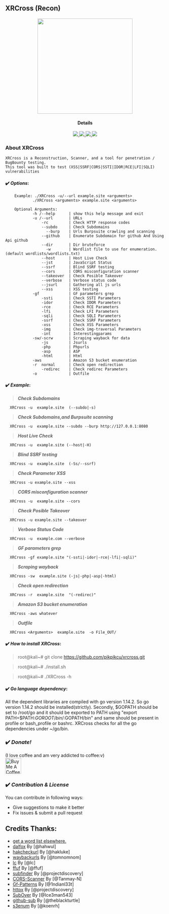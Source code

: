 ## XRCross (Recon)

<h4 align="center"><img src="https://raw.githubusercontent.com/pikpikcu/xrcross/master/img/logo.png" width="300px" height="300px">

</a>
<h4 align="center">Details</h4>                
<p align="center">
  </a>
  <a href="https://ru.m.wikipedia.org/wiki/bash">
    <img src="https://img.shields.io/badge/language-bash-green.svg">
 </a>
  <a href="https://t.me/WongNdes0">
   <img src="https://img.shields.io/badge/telegram--blue.svg">
   </a>
  <a href="https://github.com/pikpikcu/xrcross">
    <img src="https://img.shields.io/badge/version-V1.6[Beta]-green.svg">
 </a>
   <a href="https://github.com/pikpikcu/xrcross/blob/master/LICENSE">
   <img src="https://img.shields.io/badge/LICENSE-red.svg">
   </a>
 </a>
</p>


### About XRCross 

    XRCross is a Reconstruction, Scanner, and a tool for penetration / BugBounty testing. 
    This tool was built to test (XSS|SSRF|CORS|SSTI|IDOR|RCE|LFI|SQLI) vulnerabilities 

#### ✔️ ***Options***:
>   
       
        Example: ./XRCross -u/--url example.site <arguments>
                ./XRCross <arguments> example.site <arguments> 
        
        Optional Arguments:
                -h /--help      | show this help message and exit
                -u /--url       | URLs
                    -rc         | Check HTTP response codes 
                    --subdo     | Check Subdomains
                      --burp    | Urls Burpsuite crawling and scanning 
                    --github    | Enumerate Subdomain for github And Using Api github
                    --dir       | Dir bruteforce
                      -w        | Wordlist file to use for enumeration. (default wordlists/wordlists.txt)
                    --host      | Host Live Check
                    --jst       | JavaScript Status
                    --ssrf      | Blind SSRF testing
                    --cors      | CORS misconfiguration scanner
                    --takeover  | Check Posible Takeover
                    --verbose   | Verbose status code
                    --jsurl     | Gathering all js urls
                    --xss       | XSS testing
                -gf             | GF parameters grep
                    -ssti       | Check SSTI Parameters
                    -idor       | Check IDOR Parameters
                    -rce        | Check RCE Parameters
                    -lfi        | Check LFI Parameters
                    -sqli       | Check SQLI Parameters
                    -ssrf       | Check SSRF Parameters
                    -xss        | Check XSS Parameters
                    -img        | Check img-traversal Parameters
                    -int        | Interestingparams
                -sw/-scrw       | Scraping wayback for data
                    -js         | Jsurls 
                    -php        | Phpurls
                    -asp        | ASP
                    -html       | Html
                -aws            | Amazon S3 bucket enumeration 
                -r  normal      | Check open redirection
                    -redirec    | Check redirec Parameters
                -o              | Outfile

#### ✔️ ***Example***:

>  ***Check Subdomains***

      XRCross -u  example.site  (--subdo|-s)

>  ***Check Subdomains,and Burpsuite scanning***

      XRCross -u  example.site --subdo --burp http://127.0.0.1:8080

>  ***Host Live Check***

      XRCross -u  example.site (--host|-H)

>  ***Blind SSRF testing***

      XRCross -u  example.site  (-Ss/--ssrf)

>  ***Check Parameter XSS***

      XRCross -u example.site --xss

>  ***CORS misconfiguration scanner***

      XRCross -u  example.site --cors

>  ***Check Posible Takeover***

      XRCross -u example.site --takeover

> ***Verbose Status Code***

      XRCross -u  example.com --verbose

>  ***GF parameters grep***

      XRCross -gf example.site "(-ssti|-idor|-rce|-lfi|-sqli)"

>  ***Scraping wayback***

      XRCross -sw  example.site (-js|-php|-asp|-html)

>  ***Check open redirection***

      XRCross -r  example.site  "(-redirec)"

> ***Amazon S3 bucket enumeration*** 

      XRCross -aws whatever

>  ***Outfile***

      XRCross <Arguments>  example.site  -o File_OUT/


#### ✔️ ***How to install XRCross***:

> root@kali~# git clone https://github.com/pikpikcu/xrcross.git

> root@kali~# ./install.sh

> root@kali~# ./XRCross -h


#### ✔️ ***Go language dependency***:

All the dependent libraries are compiled with go version 1.14.2. So go version 1.14.2 should be installed(strictly). Secondly, $GOPATH should be set to /root/go and it should be exported to PATH using "export PATH=$PATH:$GOROOT/bin/:$GOPATH/bin" and same should be present in profile or bash_profile or bashrc. XRCross checks for all the go dependencies under ~/go/bin.

### ✔️ ***Donate!***

(I love coffee and am very addicted to coffee:v)
<br><a href="https://www.buymeacoffee.com/pikpikcu"><img src="https://cdn.buymeacoffee.com/buttons/default-black.png" alt="Buy Me A Coffee" height="50px"></a>

### ✔️ ***Contribution & License***

You can contribute in following ways:
  - Give suggestions to make it better
  - Fix issues & submit a pull request

 Credits Thanks:
------------

* [get a word list elsewhere.](https://github.com/bitquark/dnspop/tree/master/results)
* [dalfox](https://github.com/hahwul/dalfox) By [@hahwul]
* [hakcheckurl](https://github.com/hakluke/hakcheckurl) By [@hakluke]
* [waybackurls](https://github.com/tomnomnom/waybackurls) By [@tomnomnom]
* [lc](https://github.com/lc/gau) By [@lc]
* [ffuf](https://github.com/ffuf/ffuf) By [@ffuf]
* [subfinder](https://github.com/projectdiscovery/subfinder) By [@projectdiscovery]
* [CORS-Scanner](https://github.com/Tanmay-N/CORS-Scanner) By [@Tanmay-N]
* [Gf-Patterns](https://github.com/1ndianl33t/Gf-Patterns) By [@1ndianl33t]
* [httpx](https://github.com/projectdiscovery/httpx) By [@projectdiscovery]
* [SubOver](https://github.com/Ice3man543/SubOver) By [@Ice3man543]
* [github-sub](github.com/theblackturtle/github-subs) By [@theblackturtle]
* [s3enum](https://github.com/koenrh/s3enum) By [@koenrh]